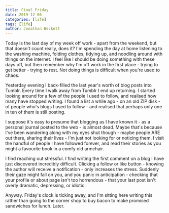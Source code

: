 ```yaml
---
title: Final Friday
date: 2019-12-06
categories: [life]
tags: [life]
author: Jonathan Beckett
---
```


Today is the last day of my week off work - apart from the weekend, but that doesn't count really, does it? I'm spending the day at home listening to the washing machine, folding clothes, tidying up, and noodling around with things on the internet. I feel like I should be doing something with these days off, but then remember why I'm off work in the first place - trying to get better - trying to rest. Not doing things is difficult when you're used to chaos.

Yesterday evening I back-filled the last year's worth of blog posts into Tumblr. Every time I walk away from Tumblr I end up returning. I started looking around for a few of the people I used to follow, and realised how many have stopped writing. I found a list a while ago - on an old ZIP disk - of people who's blogs I used to follow - and realised that perhaps only one in ten of them is still posting.

I suppose it's easy to presume that blogging as I have known it - as a personal journal posted to the web - is almost dead. Maybe that's because I've been wandering along with my eyes shut though - maybe people ARE out there, sharing their lives - I'm just not looking for or noticing them. I visit the handful of people I have followed forever, and read their stories as you might a favourite book in a comfy old armchair.

I find reaching out stressful. I find writing the first comment on a blog I have just discovered incredibly difficult. Clicking a follow or like button - knowing the author will receive a notification - only increases the stress. Suddenly their gaze might fall on you, and you panic in anticipation - checking that your profile or about page isn't too horrendous - that your last post isn't overly dramatic, depressing, or idiotic.

Anyway. Friday's clock is ticking away, and I'm sitting here writing this rather than going to the corner shop to buy bacon to make promised sandwiches for lunch. Later.